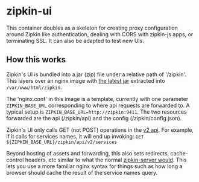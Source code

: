 # zipkin-ui

This container doubles as a skeleton for creating proxy configuration around
Zipkin like authentication, dealing with CORS with zipkin-js apps, or
terminating SSL. It can also be adapted to test new UIs.

## How this works
Zipkin's UI is bundled into a jar (zip) file under a relative path of '/zipkin'.
This layers over an nginx image with [the latest jar](https://search.maven.org/search?q=g:io.zipkin.java%20AND%20a:zipkin-ui) extracted
into `/var/www/html/zipkin`.

The 'nginx.conf' in this image is a template, currently with one parameter
`ZIPKIN_BASE_URL` corresponding to where api requests are forwarded to. A
typical setup is `ZIPKIN_BASE_URL=http://zipkin:9411`. The two resources
forwarded are the api (/zipkin/api) and the config (/zipkin/config.json).

Zipkin's UI only calls GET (not POST) operations in the [v2 api](https://zipkin.io/zipkin-api/#/).
For example, if it calls for services names, it will end up invoking:
`GET ${ZIPKIN_BASE_URL}/zipkin/api/v2/services`

Beyond hosting of assets and forwarding, this also sets redirects,
cache-control headers, etc similar to what the normal [zipkin-server would](https://github.com/apache/incubator-zipkin/blob/master/zipkin-server/src/main/java/zipkin2/server/internal/ui/ZipkinUiConfiguration.java).
This lets you use a more familiar nginx syntax for things such as how long
a browser should cache the result of the service names query.
